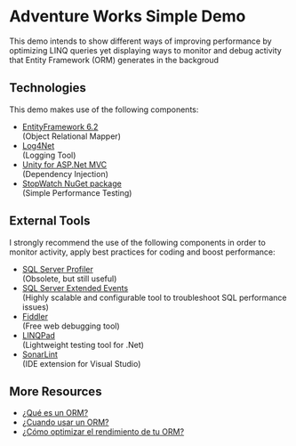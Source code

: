 # Adventure Works Simple Demo
<p>This demo intends to show different ways of improving performance by optimizing LINQ queries yet displaying ways to monitor and debug activity that Entity Framework (ORM) generates in the backgroud</p> 

<h2>Technologies</h2>
<p>
    This demo makes use of the following components:
    <ul>
        <li><a href="https://blogs.msdn.microsoft.com/dotnet/2017/10/26/entity-framework-6-2-runtime-released/" target="_blank">EntityFramework 6.2</a><br />(Object Relational Mapper)</li>
        <li><a href="https://logging.apache.org/log4net/" target="_blank">Log4Net</a><br />(Logging Tool)</li>
        <li><a href="https://github.com/devtrends/Unity.Mvc5" target="_blank">Unity for ASP.Net MVC</a><br />(Dependency Injection)</li>
        <li><a href="https://blogs.msdn.microsoft.com/webdev/2014/07/29/profile-and-time-your-asp-net-mvc-app-all-the-way-to-azure/" target="_blank">StopWatch NuGet package</a><br />(Simple Performance Testing)</li>
    </ul>
</p>

<h2>External Tools</h2>
<p>
    I strongly recommend the use of the following components in order to monitor activity, apply best practices for coding and boost performance:
    <ul>
        <li>
            <a href="https://docs.microsoft.com/en-us/sql/tools/sql-server-profiler/sql-server-profiler?view=sql-server-2017" target="_blank">SQL Server Profiler</a><br />(Obsolete, but still useful)
        </li>
        <li>
            <a href="https://docs.microsoft.com/en-us/sql/relational-databases/extended-events/extended-events?view=sql-server-2017" target="_blank">SQL Server Extended Events</a><br />(Highly scalable and configurable tool to troubleshoot SQL performance issues)
        </li>
        <li>
            <a href="https://www.telerik.com/fiddler" target="_blank">Fiddler</a><br/>(Free web debugging tool)
        </li>
        <li>
            <a href="https://www.linqpad.net/" target="_blank">LINQPad</a><br/>(Lightweight testing tool for .Net)
        </li>
        <li><a href="https://www.sonarlint.org/visualstudio/" target="_blank">SonarLint</a><br />(IDE extension for Visual Studio)</li>
    </ul>
</p>

<h2>More Resources</h2>
<ul>
    <li>
        <a href="https://www2.deloitte.com/es/es/pages/technology/articles/que-es-orm.html" target="_blank">¿Qué es un ORM? </a>
    </li>
    <li>
        <a href="https://www2.deloitte.com/es/es/pages/technology/articles/cuando-usar-orm.html" target="_blank">¿Cuando usar un ORM?</a>
    </li>
    <li><a href="https://www2.deloitte.com/es/es/pages/technology/articles/como-optimizar-rendimiento-orm.html" target="_blank">¿Cómo optimizar el rendimiento de tu ORM?</a></li>
</ul>
